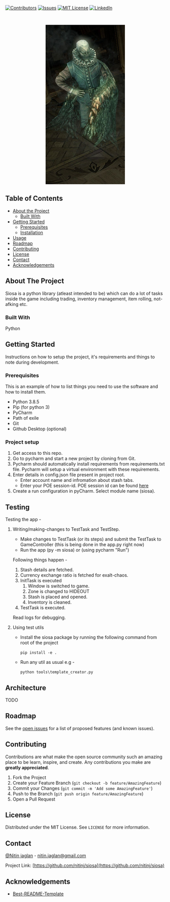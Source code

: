 [![Contributors][contributors-shield]][contributors-url]
[![Issues][issues-shield]][issues-url]
[![MIT License][license-shield]][license-url]
[![LinkedIn][linkedin-shield]][linkedin-url]



<!-- PROJECT LOGO -->
<br />
<p align="center">
   <img src="siosa/resources/images/Siosa_npc_screenshot.jpg" alt="Logo">
</p>



<!-- TABLE OF CONTENTS -->
## Table of Contents

* [About the Project](#about-the-project)
  * [Built With](#built-with)
* [Getting Started](#getting-started)
  * [Prerequisites](#prerequisites)
  * [Installation](#installation)
* [Usage](#usage)
* [Roadmap](#roadmap)
* [Contributing](#contributing)
* [License](#license)
* [Contact](#contact)
* [Acknowledgements](#acknowledgements)



<!-- ABOUT THE PROJECT -->
## About The Project

Siosa is a python library (atleast intended to be) which can do a lot of tasks inside the
game including trading, inventory management, item rolling, not-afking etc.


### Built With
Python



<!-- GETTING STARTED -->
## Getting Started

Instructions on how to setup the project, it's requirements and things to note during development.

### Prerequisites

This is an example of how to list things you need to use the software and how to install them.
* Python 3.8.5
* Pip (for python 3)
* PyCharm
* Path of exile
* Git
* Github Desktop (optional)

### Project setup

1. Get access to this repo.
2. Go to pycharm and start a new project by cloning from Git.
3. Pycharm should automatically install requirements from requirements.txt file. Pycharm will setup a virtual
environment with these requirements.
4. Enter details in config.json file present in project root.
    * Enter account name and infromation about stash tabs.
    * Enter your POE session-id. POE session id can be found [here](siosa/resources/images/poesessionid.png)
5. Create a run configuration in pyCharm. Select module name (siosa).

<!-- USAGE EXAMPLES -->
## Testing
Testing the app -

1. Writing/making-changes to TestTask and TestStep.
    * Make changes to TestTask (or its steps) and submit the TestTask to GameController (this is being done in the app.py right now)
    * Run the app (py -m siosa) or (using pycharm "Run")
    
    Following things happen - 
    1. Stash details are fetched.
    2. Currency exchange ratio is fetched for exalt-chaos.
    3. InitTask is executed
        1. Window is switched to game.
        2. Zone is changed to HIDEOUT
        3. Stash is placed and opened.
        4. Inventory is cleaned.
    4. TestTask is executed.
    
    Read logs for debugging.

2. Using test utils
    * Install the siosa package by running the following command from root of the project
        ```
        pip install -e .
        ```
    * Run any util as usual e.g - 
        ```
        python tools\template_creator.py
        ```

<!-- USAGE EXAMPLES -->
## Architecture
TODO

<!-- ROADMAP -->
## Roadmap

See the [open issues](https://github.com/nitinj/siosa/issues) for a list of proposed features (and known issues).



<!-- CONTRIBUTING -->
## Contributing

Contributions are what make the open source community such an amazing place to be learn, inspire, and create. Any contributions you make are **greatly appreciated**.

1. Fork the Project
2. Create your Feature Branch (`git checkout -b feature/AmazingFeature`)
3. Commit your Changes (`git commit -m 'Add some AmazingFeature'`)
4. Push to the Branch (`git push origin feature/AmazingFeature`)
5. Open a Pull Request



<!-- LICENSE -->
## License

Distributed under the MIT License. See `LICENSE` for more information.



<!-- CONTACT -->
## Contact

[@Nitin jaglan](https://twitter.com/your_username) - nitin.jaglan@gmail.com

Project Link: [https://github.com/nitinj/siosa](https://github.com/nitinj/siosa)



<!-- ACKNOWLEDGEMENTS -->
## Acknowledgements
* [Best-README-Template](https://github.com/othneildrew/Best-README-Template)



<!-- MARKDOWN LINKS & IMAGES -->
<!-- https://www.markdownguide.org/basic-syntax/#reference-style-links -->
[contributors-shield]: https://img.shields.io/github/contributors/othneildrew/Best-README-Template.svg?style=flat-square
[contributors-url]: https://github.com/nitinj/siosa/graphs/contributors
[forks-shield]: https://img.shields.io/github/forks/othneildrew/Best-README-Template.svg?style=flat-square
[forks-url]: https://github.com/nitinj/siosa/network/members
[stars-shield]: https://img.shields.io/github/stars/othneildrew/Best-README-Template.svg?style=flat-square
[stars-url]: https://github.com/nitinj/siosa/stargazers
[issues-shield]: https://img.shields.io/github/issues/othneildrew/Best-README-Template.svg?style=flat-square
[issues-url]: https://github.com/nitinj/siosa/issues
[license-shield]: https://img.shields.io/github/license/othneildrew/Best-README-Template.svg?style=flat-square
[license-url]: https://github.com/nitinj/siosa/blob/master/LICENSE.txt
[linkedin-shield]: https://img.shields.io/badge/-LinkedIn-black.svg?style=flat-square&logo=linkedin&colorB=555
[linkedin-url]: https://linkedin.com/in/nitinjaglan